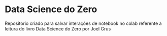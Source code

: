 # Data Science do Zero

Repositorio criado para salvar interações de notebook no colab referente a leitura do livro Data Science do Zero por Joel Grus
